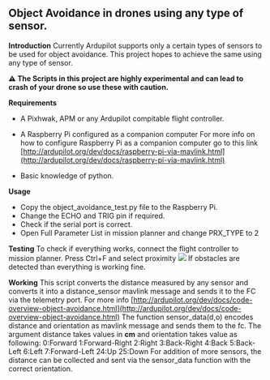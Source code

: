 ﻿## Object Avoidance in drones using any type of sensor.

**Introduction** 
Currently Ardupilot supports only a certain types of sensors to be used for object avoidance. This project hopes to achieve the same using any type of sensor.

**⚠️ The  Scripts in this project are highly experimental and can lead to crash of your drone so use these with caution.**

**Requirements**

 - A Pixhwak, APM or any Ardupilot compitable flight controller.
 - A Raspberry Pi configured as a companion computer
 For more info on how to configure Raspberry Pi as a companion computer go to this link [http://ardupilot.org/dev/docs/raspberry-pi-via-mavlink.html](http://ardupilot.org/dev/docs/raspberry-pi-via-mavlink.html)
 
 - Basic knowledge of python.
 
 **Usage**
 - Copy the object_avoidance_test.py file to the Raspberry Pi. 
 - Change the ECHO and TRIG pin if required.
 - Check if the serial port is correct.
 - Open Full Parameter List in mission planner and change PRX_TYPE to 2
 
 **Testing**
To check if everything works, connect the flight controller to mission planner.
Press Ctrl+F and select proximity
![](http://ardupilot.org/dev/_images/code-overview-object-avoidance4.png)
If obstacles are detected than everything is working fine.

**Working**
This script converts the distance measured by any sensor and converts it into a distance_sensor mavlink message and sends it to the FC via the telemetry port.
For more info [http://ardupilot.org/dev/docs/code-overview-object-avoidance.html](http://ardupilot.org/dev/docs/code-overview-object-avoidance.html)
The function sensor_data(d,o)  encodes distance and orientation as mavlink message and sends them to the fc.
The argument distance takes values in **cm** and orientation takes value as following:
0:Forward 1:Forward-Right 2:Right 3:Back-Right 4:Back 5:Back-Left 6:Left 7:Forward-Left 24:Up 25:Down
For addition of more sensors, the distance can be collected and sent via the sensor_data function with the correct orientation.

